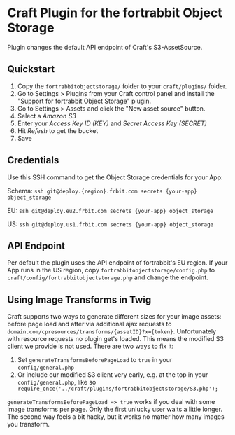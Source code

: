 # Craft Plugin for the fortrabbit Object Storage

Plugin changes the default API endpoint of Craft's S3-AssetSource.


## Quickstart

1. Copy the `fortrabbitobjectstorage/` folder to your `craft/plugins/` folder.
2. Go to Settings > Plugins from your Craft control panel and install the "Support for fortrabbit Object Storage" plugin.
3. Go to Settings > Assets and click the "New asset source" button.
4. Select a *Amazon S3*
5. Enter your *Access Key ID (KEY)* and *Secret Access Key (SECRET)*
6. Hit *Refesh* to get the bucket
7. Save

## Credentials

Use this SSH command to get the Object Storage credentials for your App:

Schema: `ssh git@deploy.{region}.frbit.com secrets {your-app} object_storage`

EU: `ssh git@deploy.eu2.frbit.com secrets {your-app} object_storage`

US: `ssh git@deploy.us1.frbit.com secrets {your-app} object_storage`


## API Endpoint

Per default the plugin uses the API endpoint of fortrabbit's EU region. If your App runs in the US region, copy `fortrabbitobjectstorage/config.php` to `craft/config/fortrabbitobjectstorage.php` and change the endpoint.


## Using Image Transforms in Twig

Craft supports two ways to generate different sizes for your image assets: before page load and after via additional ajax requests to `domain.com/cpresources/transforms/{assetID}?x={token}`. Unfortunately with resource requests no plugin get's loaded. This means the modified S3 client we provide is not used. There are two ways to fix it:

1. Set `generateTransformsBeforePageLoad` to `true` in your `config/general.php`
2. Or include our modified S3 client very early, e.g. at the top in your `config/general.php`, like so ` 	require_once('../craft/plugins/fortrabbitobjectstorage/S3.php');`

`generateTransformsBeforePageLoad => true` works if you deal with some image transforms per page. Only the first unlucky user waits a little longer. The second way feels a bit hacky, but it works no matter how many images you transform.
